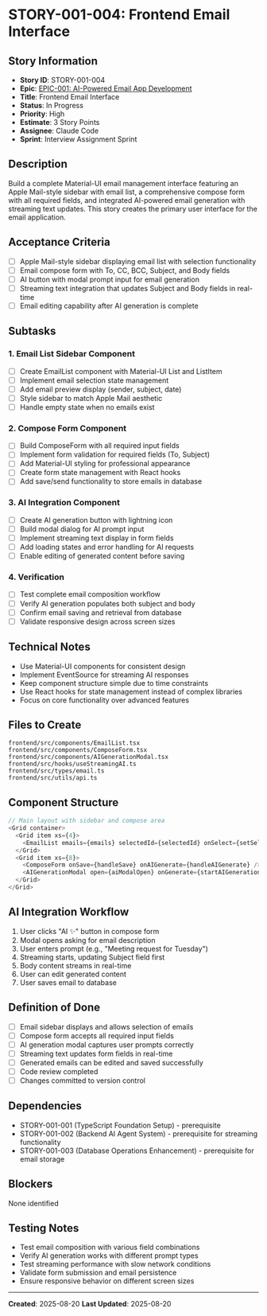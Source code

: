 # STORY-001-004: Frontend Email Interface

## Story Information
- **Story ID**: STORY-001-004
- **Epic**: [EPIC-001: AI-Powered Email App Development](README.md)
- **Title**: Frontend Email Interface
- **Status**: In Progress
- **Priority**: High
- **Estimate**: 3 Story Points
- **Assignee**: Claude Code
- **Sprint**: Interview Assignment Sprint

## Description
Build a complete Material-UI email management interface featuring an Apple Mail-style sidebar with email list, a comprehensive compose form with all required fields, and integrated AI-powered email generation with streaming text updates. This story creates the primary user interface for the email application.

## Acceptance Criteria
- [ ] Apple Mail-style sidebar displaying email list with selection functionality
- [ ] Email compose form with To, CC, BCC, Subject, and Body fields
- [ ] AI button with modal prompt input for email generation
- [ ] Streaming text integration that updates Subject and Body fields in real-time
- [ ] Email editing capability after AI generation is complete

## Subtasks

### 1. Email List Sidebar Component
- [ ] Create EmailList component with Material-UI List and ListItem
- [ ] Implement email selection state management
- [ ] Add email preview display (sender, subject, date)
- [ ] Style sidebar to match Apple Mail aesthetic
- [ ] Handle empty state when no emails exist

### 2. Compose Form Component
- [ ] Build ComposeForm with all required input fields
- [ ] Implement form validation for required fields (To, Subject)
- [ ] Add Material-UI styling for professional appearance
- [ ] Create form state management with React hooks
- [ ] Add save/send functionality to store emails in database

### 3. AI Integration Component
- [ ] Create AI generation button with lightning icon
- [ ] Build modal dialog for AI prompt input
- [ ] Implement streaming text display in form fields
- [ ] Add loading states and error handling for AI requests
- [ ] Enable editing of generated content before saving

### 4. Verification
- [ ] Test complete email composition workflow
- [ ] Verify AI generation populates both subject and body
- [ ] Confirm email saving and retrieval from database
- [ ] Validate responsive design across screen sizes

## Technical Notes
- Use Material-UI components for consistent design
- Implement EventSource for streaming AI responses
- Keep component structure simple due to time constraints
- Use React hooks for state management instead of complex libraries
- Focus on core functionality over advanced features

## Files to Create
```
frontend/src/components/EmailList.tsx
frontend/src/components/ComposeForm.tsx
frontend/src/components/AIGenerationModal.tsx
frontend/src/hooks/useStreamingAI.ts
frontend/src/types/email.ts
frontend/src/utils/api.ts
```

## Component Structure
```typescript
// Main layout with sidebar and compose area
<Grid container>
  <Grid item xs={4}>
    <EmailList emails={emails} selectedId={selectedId} onSelect={setSelectedId} />
  </Grid>
  <Grid item xs={8}>
    <ComposeForm onSave={handleSave} onAIGenerate={handleAIGenerate} />
    <AIGenerationModal open={aiModalOpen} onGenerate={startAIGeneration} />
  </Grid>
</Grid>
```

## AI Integration Workflow
1. User clicks "AI ✨" button in compose form
2. Modal opens asking for email description
3. User enters prompt (e.g., "Meeting request for Tuesday")
4. Streaming starts, updating Subject field first
5. Body content streams in real-time
6. User can edit generated content
7. User saves email to database

## Definition of Done
- [ ] Email sidebar displays and allows selection of emails
- [ ] Compose form accepts all required input fields
- [ ] AI generation modal captures user prompts correctly
- [ ] Streaming text updates form fields in real-time
- [ ] Generated emails can be edited and saved successfully
- [ ] Code review completed
- [ ] Changes committed to version control

## Dependencies
- STORY-001-001 (TypeScript Foundation Setup) - prerequisite
- STORY-001-002 (Backend AI Agent System) - prerequisite for streaming functionality
- STORY-001-003 (Database Operations Enhancement) - prerequisite for email storage

## Blockers
None identified

## Testing Notes
- Test email composition with various field combinations
- Verify AI generation works with different prompt types
- Test streaming performance with slow network conditions
- Validate form submission and email persistence
- Ensure responsive behavior on different screen sizes

---
**Created**: 2025-08-20
**Last Updated**: 2025-08-20